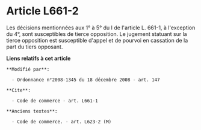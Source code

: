 # Article L661-2

Les décisions mentionnées aux 1° à 5° du I de l'article L. 661-1, à l'exception du 4°, sont susceptibles de tierce
opposition. Le jugement statuant sur la tierce opposition est susceptible d'appel et de pourvoi en cassation de la part du
tiers opposant.

**Liens relatifs à cet article**

	**Modifié par**:

	  - Ordonnance n°2008-1345 du 18 décembre 2008 - art. 147

	**Cite**:

	  - Code de commerce - art. L661-1

	**Anciens textes**:

	  - Code de commerce. - art. L623-2 (M)
